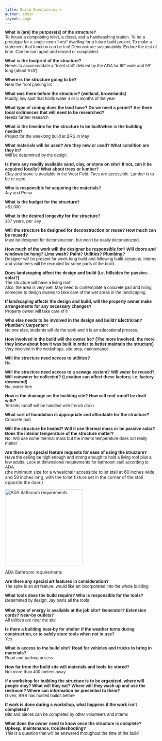 ```yaml
---
title: Build Questionnaire
author: admin
layout: page
---
```

**<span style="font-family: Arial,sans-serif;">What is (are) the purpose(s) of the structure?</span>**<span style="font-family: Arial,sans-serif;"><br /> To house a composting toilet, a closet, and a handwashing station. To be a prototype for a single-room “nest” dwelling for a future build project. To make a statement that function can be fun! Demonstrate sustainability. Endure the test of time. Can be torn apart and reused or composted.</span>

**<span style="font-family: Arial,sans-serif;">What is the footprint of the structure?</span>**<span style="font-family: Arial,sans-serif;"><br /> Needs to accommodate a “toilet stall” defined by the ADA for 60” wide and 59” long (about 5&#8242;x5&#8242;)<br /> </span>

**<span style="font-family: Arial,sans-serif;">Where is the structure going to be?</span>**<span style="font-family: Arial,sans-serif;"><br /> Near the front parking lot</span>

**<span style="font-family: Arial,sans-serif;">What was there before the structure? (wetland, brownlands)</span>**<span style="font-family: Arial,sans-serif;"><br /> Muddy, low spot that holds water 4 or 5 months of the year</span>

**<span style="font-family: Arial,sans-serif;">What type of zoning does the land have? Do we need a permit? Are there local ordinances that will need to be researched?</span>**  
<span style="font-family: Arial,sans-serif;">Needs further research</span>

**<span style="font-family: Arial,sans-serif;">What is the timeline for the structure to be built/when is the building needed?</span>**<span style="font-family: Arial,sans-serif;"><br /> Project for the weeklong build at BRS in May</span>

**<span style="font-family: Arial,sans-serif;">What materials will be used? Are they new or used? What condition are they in?</span>**<span style="font-family: Arial,sans-serif;"><br /> Will be determined by the design.</span>

**<span style="font-family: Arial,sans-serif;">Is there any readily available sand, clay, or stone on site? If not, can it be acquired locally? What about trees or lumber?</span>**<span style="font-family: Arial,sans-serif;"><br /> Clay and stone is available in the West Field. Tires are accessible. Lumber is to be re-used.</span>

**<span style="font-family: Arial,sans-serif;">Who is responsible for acquiring the materials?</span>**<span style="font-family: Arial,sans-serif;"><br /> Jay and Persa</span>

**<span style="font-family: Arial,sans-serif;">What is the budget for the structure?</span>**<span style="font-family: Arial,sans-serif;"><br /> <$1,000</span>

<span style="font-family: Arial,sans-serif;"><strong>What is the desired longevity for the structure?</strong><br /> 157 years</span>, per Jay

**<span style="font-family: Arial,sans-serif;">Will the structure be designed for deconstruction or reuse? How much can be reused?</span>**<span style="font-family: Arial,sans-serif;"><br /> Must be designed for deconstruction, but won&#8217;t be easily deconstructed.</span>

**<span style="font-family: Arial,sans-serif;">How much of the work will the designer be responsible for? Will doors and windows be hung? Lime wash? Paint? Utilities? Plumbing?</span>**<span style="font-family: Arial,sans-serif;"><br /> Designer will be present for week-long build and following build sessions. Interns and volunteers will be recruited for some parts of the build.</span>

**<span style="font-family: Arial,sans-serif;">Does landscaping affect the design and build (i.e. hillsides for passive-solar?)</span>**<span style="font-family: Arial,sans-serif;"><br /> The structure will have a living roof.</span>  
<span style="font-family: Arial,sans-serif;">Also, the area is very wet. May need to contemplate a concrete pad and hiring someone to design swales to take care of the wet areas in the landscaping.</span>

**<span style="font-family: Arial,sans-serif;">If landscaping affects the design and build, will the property owner make arrangements for any necessary changes?</span>**<span style="font-family: Arial,sans-serif;"><br /> Property owner will take care of it</span>

**<span style="font-family: Arial,sans-serif;">Who else needs to be involved in the design and build? Electrician? Plumber? Carpenter?</span>**<span style="font-family: Arial,sans-serif;"><br /> No one else, students will do the work and it is an educational process.</span>

**<span style="font-family: Arial,sans-serif;">How involved in the build will the owner be? (The more involved, the more they know about how it was built in order to better maintain the structure)</span>**<span style="font-family: Arial,sans-serif;"><br /> Very involved in the workshops, site prep, maintenance</span>

**<span style="font-family: Arial,sans-serif;">Will the structure need access to utilities?<br /> </span>**<span style="font-family: Arial,sans-serif;">No</span>

**<span style="font-family: Arial,sans-serif;">Will the structure need access to a sewage system? Will water be reused? Will rainwater be collected? (Location can affect these factors; i.e. factory downwind)</span>**<span style="font-family: Arial,sans-serif;"><br /> No, water-free</span>

**<span style="font-family: Arial,sans-serif;">How is the drainage on the building site? How will roof runoff be dealt with?</span>**<span style="font-family: Arial,sans-serif;"><br /> Terrible; runoff will be handled with french drain</span>

**<span style="font-family: Arial,sans-serif;">What sort of foundation is appropriate and affordable for the structure?</span>**<span style="font-family: Arial,sans-serif;"><br /> Concrete pad</span>

**<span style="font-family: Arial,sans-serif;">Will the structure be heated? Will it use thermal mass or be passive solar? Does the interior temperature of the structure matter?</span>**<span style="font-family: Arial,sans-serif;"><br /> No. Will use some thermal mass but the interior temperature does not really matter</span>

**<span style="font-family: Arial,sans-serif;">Are there any special feature requests for ease of using the structure?</span>**<span style="font-family: Arial,sans-serif;"><br /> Have the ceiling be high enough and strong enough to hold a living roof plus a few adults. Look at dimensional requirements for bathroom stall according to ADA.</span>  
<span style="font-family: Arial,sans-serif;">(</span>the minimum size for a wheelchair accessible toilet stall at 60 inches wide and 59 inches long, with the toilet fixture set in the corner of the stall opposite the door.)

<div id="attachment_36" class="wp-caption alignleft" style="width: 265px">
  <a href="/images/2012/01/fig30a.gif" ><img class="size-full wp-image-36" title="ADA Bathroom requirements" src="/images/2012/01/fig30a.gif" alt="ADA Bathroom requirements" width="255" height="250" /></a><p class="wp-caption-text">
    ADA Bathroom requirements
  </p>
</div>

**<span style="font-family: Arial,sans-serif;">Are there any special art features in consideration?</span>**<span style="font-family: Arial,sans-serif;"><br /> The spire is an art feature, would like art incorporated into the whole building</span>

**<span style="font-family: Arial,sans-serif;">What tools does the build require? Who is responsible for the tools?</span>**<span style="font-family: Arial,sans-serif;"><br /> Determined by design; Jay owns all the tools<br /> </span>  
**<span style="font-family: Arial,sans-serif;">What type of energy is available at the job site? Generator? Extension cords</span><span style="font-family: Arial,sans-serif;">?</span><span style="font-family: Arial,sans-serif;"> Near-by outlets?</span>**  
<span style="font-family: Arial,sans-serif;">All utilities are near the site</span>

**<span style="font-family: Arial,sans-serif;">Is there a building near-by for shelter if the weather turns during construction, or to safely store tools when not in use?</span>**<span style="font-family: Arial,sans-serif;"><br /> Yes</span>

**<span style="font-family: Arial,sans-serif;">What is access to the build site? Road for vehicles and trucks to bring in materials?</span>**<span style="font-family: Arial,sans-serif;"><br /> Road and parking access</span>

**<span style="font-family: Arial,sans-serif;">How far from the build site will materials and tools be stored?</span>**<span style="font-family: Arial,sans-serif;"><br /> Not more than 400 meters away</span>

<span style="font-family: Arial,sans-serif;">I<strong>f a workshop for building the structure is to be organized, where will people stay? What will they eat? Where will they wash up and use the restroom? Where can information be presented to them?</strong><br /> Given; BRS has hosted builds before</span>

**<span style="font-family: Arial,sans-serif;">If work is done during a workshop, what happens if the work isn&#8217;t completed?</span>**<span style="font-family: Arial,sans-serif;"><br /> Bits and pieces can be completed by other volunteers and interns</span>

**<span style="font-family: Arial,sans-serif;">What does the owner need to know once the structure is complete? Upkeep, maintenance, troubleshooting?</span>**<span style="font-family: Arial,sans-serif;"><br /> This is a question that will be answered throughout the time of the build </span>